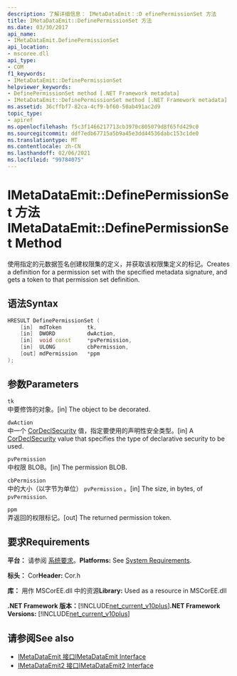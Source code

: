 ```yaml
---
description: 了解详细信息： IMetaDataEmit：:D efinePermissionSet 方法
title: IMetaDataEmit::DefinePermissionSet 方法
ms.date: 03/30/2017
api_name:
- IMetaDataEmit.DefinePermissionSet
api_location:
- mscoree.dll
api_type:
- COM
f1_keywords:
- IMetaDataEmit::DefinePermissionSet
helpviewer_keywords:
- DefinePermissionSet method [.NET Framework metadata]
- IMetaDataEmit::DefinePermissionSet method [.NET Framework metadata]
ms.assetid: 36cffbf7-82ca-4cf9-bf60-50ab491ac2d9
topic_type:
- apiref
ms.openlocfilehash: f5c3f1466217713cb3970c805079d8f65fd429c0
ms.sourcegitcommit: ddf7edb67715a5b9a45e3dd44536dabc153c1de0
ms.translationtype: MT
ms.contentlocale: zh-CN
ms.lasthandoff: 02/06/2021
ms.locfileid: "99784075"
---
```

# <a name="imetadataemitdefinepermissionset-method"></a><span data-ttu-id="8dfc5-103">IMetaDataEmit::DefinePermissionSet 方法</span><span class="sxs-lookup"><span data-stu-id="8dfc5-103">IMetaDataEmit::DefinePermissionSet Method</span></span>

<span data-ttu-id="8dfc5-104">使用指定的元数据签名创建权限集的定义，并获取该权限集定义的标记。</span><span class="sxs-lookup"><span data-stu-id="8dfc5-104">Creates a definition for a permission set with the specified metadata signature, and gets a token to that permission set definition.</span></span>  
  
## <a name="syntax"></a><span data-ttu-id="8dfc5-105">语法</span><span class="sxs-lookup"><span data-stu-id="8dfc5-105">Syntax</span></span>  
  
```cpp  
HRESULT DefinePermissionSet (  
    [in]  mdToken        tk,
    [in]  DWORD          dwAction,
    [in]  void const     *pvPermission,
    [in]  ULONG          cbPermission,
    [out] mdPermission   *ppm
);  
```  
  
## <a name="parameters"></a><span data-ttu-id="8dfc5-106">参数</span><span class="sxs-lookup"><span data-stu-id="8dfc5-106">Parameters</span></span>  

 `tk`  
 <span data-ttu-id="8dfc5-107">中要修饰的对象。</span><span class="sxs-lookup"><span data-stu-id="8dfc5-107">[in] The object to be decorated.</span></span>  
  
 `dwAction`  
 <span data-ttu-id="8dfc5-108">中一个 [CorDeclSecurity](cordeclsecurity-enumeration.md) 值，指定要使用的声明性安全类型。</span><span class="sxs-lookup"><span data-stu-id="8dfc5-108">[in] A [CorDeclSecurity](cordeclsecurity-enumeration.md) value that specifies the type of declarative security to be used.</span></span>  
  
 `pvPermission`  
 <span data-ttu-id="8dfc5-109">中权限 BLOB。</span><span class="sxs-lookup"><span data-stu-id="8dfc5-109">[in] The permission BLOB.</span></span>  
  
 `cbPermission`  
 <span data-ttu-id="8dfc5-110">中的大小（以字节为单位） `pvPermission` 。</span><span class="sxs-lookup"><span data-stu-id="8dfc5-110">[in] The size, in bytes, of `pvPermission`.</span></span>  
  
 `ppm`  
 <span data-ttu-id="8dfc5-111">弄返回的权限标记。</span><span class="sxs-lookup"><span data-stu-id="8dfc5-111">[out] The returned permission token.</span></span>  
  
## <a name="requirements"></a><span data-ttu-id="8dfc5-112">要求</span><span class="sxs-lookup"><span data-stu-id="8dfc5-112">Requirements</span></span>  

 <span data-ttu-id="8dfc5-113">**平台：** 请参阅 [系统要求](../../get-started/system-requirements.md)。</span><span class="sxs-lookup"><span data-stu-id="8dfc5-113">**Platforms:** See [System Requirements](../../get-started/system-requirements.md).</span></span>  
  
 <span data-ttu-id="8dfc5-114">**标头：** Cor</span><span class="sxs-lookup"><span data-stu-id="8dfc5-114">**Header:** Cor.h</span></span>  
  
 <span data-ttu-id="8dfc5-115">**库：** 用作 MSCorEE.dll 中的资源</span><span class="sxs-lookup"><span data-stu-id="8dfc5-115">**Library:** Used as a resource in MSCorEE.dll</span></span>  
  
 <span data-ttu-id="8dfc5-116">**.NET Framework 版本：**[!INCLUDE[net_current_v10plus](../../../../includes/net-current-v10plus-md.md)]</span><span class="sxs-lookup"><span data-stu-id="8dfc5-116">**.NET Framework Versions:** [!INCLUDE[net_current_v10plus](../../../../includes/net-current-v10plus-md.md)]</span></span>  
  
## <a name="see-also"></a><span data-ttu-id="8dfc5-117">请参阅</span><span class="sxs-lookup"><span data-stu-id="8dfc5-117">See also</span></span>

- [<span data-ttu-id="8dfc5-118">IMetaDataEmit 接口</span><span class="sxs-lookup"><span data-stu-id="8dfc5-118">IMetaDataEmit Interface</span></span>](imetadataemit-interface.md)
- [<span data-ttu-id="8dfc5-119">IMetaDataEmit2 接口</span><span class="sxs-lookup"><span data-stu-id="8dfc5-119">IMetaDataEmit2 Interface</span></span>](imetadataemit2-interface.md)
